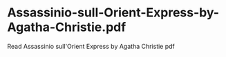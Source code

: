 # Assassinio-sull-Orient-Express-by-Agatha-Christie.pdf
Read Assassinio sull'Orient Express by Agatha Christie pdf

